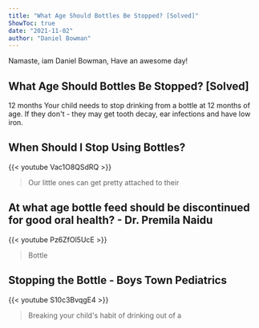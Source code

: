 ```yaml
---
title: "What Age Should Bottles Be Stopped? [Solved]"
ShowToc: true 
date: "2021-11-02"
author: "Daniel Bowman" 
---
```


Namaste, iam Daniel Bowman, Have an awesome day!
## What Age Should Bottles Be Stopped? [Solved]
12 months Your child needs to stop drinking from a bottle at 12 months of age. If they don't - they may get tooth decay, ear infections and have low iron.

## When Should I Stop Using Bottles?
{{< youtube Vac1O8QSdRQ >}}
>Our little ones can get pretty attached to their 

## At what age bottle feed should be discontinued for good oral health? - Dr. Premila Naidu
{{< youtube Pz6ZfOl5UcE >}}
>Bottle

## Stopping the Bottle - Boys Town Pediatrics
{{< youtube S10c3BvqgE4 >}}
>Breaking your child's habit of drinking out of a 


